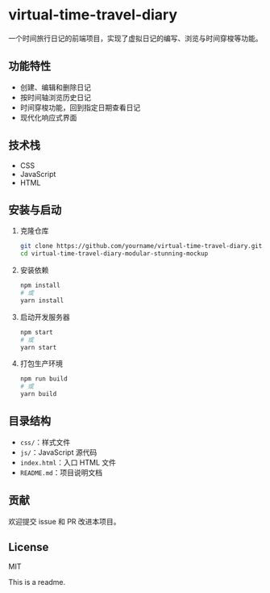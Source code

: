 # virtual-time-travel-diary

一个时间旅行日记的前端项目，实现了虚拟日记的编写、浏览与时间穿梭等功能。

## 功能特性

- 创建、编辑和删除日记
- 按时间轴浏览历史日记
- 时间穿梭功能，回到指定日期查看日记
- 现代化响应式界面

## 技术栈

- CSS
- JavaScript
- HTML

## 安装与启动

1. 克隆仓库
   ```bash
   git clone https://github.com/yourname/virtual-time-travel-diary.git
   cd virtual-time-travel-diary-modular-stunning-mockup
   ```

2. 安装依赖
   ```bash
   npm install
   # 或
   yarn install
   ```

3. 启动开发服务器
   ```bash
   npm start
   # 或
   yarn start
   ```

4. 打包生产环境
   ```bash
   npm run build
   # 或
   yarn build
   ```

## 目录结构

- `css/`：样式文件
- `js/`：JavaScript 源代码
- `index.html`：入口 HTML 文件
- `README.md`：项目说明文档

## 贡献

欢迎提交 issue 和 PR 改进本项目。

## License

MIT


This is a readme.
